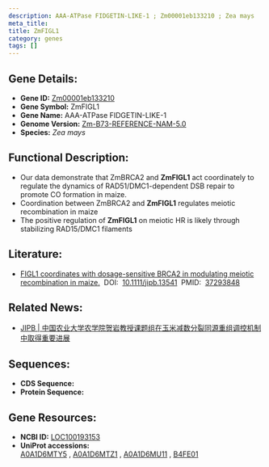 ```yaml
---
description: AAA-ATPase FIDGETIN-LIKE-1 ; Zm00001eb133210 ; Zea mays
meta_title:
title: ZmFIGL1
category: genes
tags: []
---
```


## Gene Details:
- **Gene ID:**	[Zm00001eb133210](https://www.maizegdb.org/gene_center/gene/Zm00001eb133210)
- **Gene Symbol:** ZmFIGL1
- **Gene Name:** AAA-ATPase FIDGETIN-LIKE-1
- **Genome Version:** [Zm-B73-REFERENCE-NAM-5.0](https://www.maizegdb.org/genome/assembly/Zm-B73-REFERENCE-NAM-5.0)
- **Species:** *Zea mays*

## Functional Description:
   - Our data demonstrate that ZmBRCA2 and **ZmFIGL1** act coordinately to regulate the dynamics of RAD51/DMC1-dependent DSB repair to promote CO formation in maize.
   - Coordination between ZmBRCA2 and **ZmFIGL1** regulates meiotic recombination in maize
   - The positive regulation of **ZmFIGL1** on meiotic HR is likely through stabilizing RAD15/DMC1 filaments

## Literature:
   - [FIGL1 coordinates with dosage-sensitive BRCA2 in modulating meiotic recombination in maize.]( https://onlinelibrary.wiley.com/doi/10.1111/jipb.13541)&nbsp;&nbsp;DOI:&nbsp;&nbsp;[10.1111/jipb.13541](https://onlinelibrary.wiley.com/doi/10.1111/jipb.13541)&nbsp;&nbsp;PMID:&nbsp;&nbsp;[37293848](https://pubmed.ncbi.nlm.nih.gov/37293848/)

## Related News:
   - [JIPB | 中国农业大学农学院贺岩教授课题组在玉米减数分裂同源重组调控机制中取得重要进展](https://mp.weixin.qq.com/s/THpngDbSbe1fymagX_C8lA)

## Sequences:
- **CDS Sequence:**
- **Protein Sequence:**

## Gene Resources:
- **NCBI ID:** [LOC100193153](https://www.ncbi.nlm.nih.gov/gene/?term=LOC100193153)
- **UniProt accessions:** [A0A1D6MTY5](https://www.uniprot.org/uniprotkb/A0A1D6MTY5/entry)&nbsp;,&nbsp;[A0A1D6MTZ1](https://www.uniprot.org/uniprotkb/A0A1D6MTZ1/entry)&nbsp;,&nbsp;[A0A1D6MU11](https://www.uniprot.org/uniprotkb/A0A1D6MU11/entry)&nbsp;,&nbsp;[B4FE01](https://www.uniprot.org/uniprotkb/B4FE01/entry)
